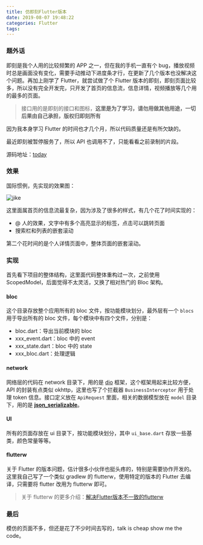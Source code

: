 ```yaml
---
title: 仿即刻Flutter版本
date: 2019-08-07 19:48:22
categories: Flutter
tags:
---
```


### 题外话

即刻是我个人用的比较频繁的 APP 之一，但在我的手机一直有个 bug，播放视频时总是画面没有变化，需要手动推动下进度条才行，在更新了几个版本也没解决这个问题。再加上刚学了 Flutter，就尝试做了个 Flutter 版本的即刻，即刻页面比较多，所以没有完全开发完，只开发了首页的信息流，信息详情，视频播放等几个用的最多的页面。

> 接口用的是即刻的接口和图标，**这里是为了学习，请勿用做其他用途，一切后果由自己承担，版权归即刻所有**


因为我本身学习 Flutter 的时间也才几个月，所以代码质量还是有所欠缺的。

最近即刻被暂停服务了，所以 API 也调用不了，只能看看之前录制的片段。

源码地址：[today](https://github.com/LinXiaoTao/today)

### 效果

国际惯例，先实现的效果图：

![jike](https://user-gold-cdn.xitu.io/2019/8/7/16c6aa0d7a121ba0?w=320&h=569&f=gif&s=8296263)

这里面属首页的信息流最复杂，因为涉及了很多的样式，有几个花了时间实现的：

- @ 人的效果，文字中有多个高亮显示的标签，点击可以跳转页面
- 搜索栏和列表的嵌套滚动

第二个花时间的是个人详情页面中，整体页面的嵌套滚动。

### 实现

首先看下项目的整体结构，这里面代码整体重构过一次，之前使用 ScopedModel，后面觉得不太灵活，又换了相对热门的 Bloc 架构。

#### bloc

这个目录存放整个应用所有的 bloc 文件，按功能模块划分，最外层有一个 `blocs` 用于导出所有的 bloc 文件，每个模块中有四个文件，分别是：

- bloc.dart：导出当前模块的 bloc
- xxx_event.dart：bloc 中的 event
- xxx_state.dart：bloc 中的 state
- xxx_bloc.dart：处理逻辑

#### network

网络层的代码在 network 目录下，用的是 [dio](https://github.com/flutterchina/dio) 框架，这个框架用起来比较方便，API 的封装有点类似 okhttp，这里也写了个拦截器 `BusinessInterceptor` 用于处理 token 信息。接口定义放在 `ApiRequest` 里面，相关的数据模型放在 `model` 目录下，用的是 [**json_serializable**](https://github.com/dart-lang/json_serializable/tree/master/json_annotation)。

#### UI

所有的页面存放在 ui 目录下，按功能模块划分，其中 `ui_base.dart` 存放一些基类，颜色常量等等。

#### flutterw

关于 Flutter 的版本问题，估计很多小伙伴也挺头疼的，特别是需要协作开发的。这里我自己写了一个类似 gradlew 的 flutterw，使用特定的版本的 Flutter 去编译，只需要将 flutter 改用为 flutterw 即可。

> 关于 flutterw 的更多介绍：[解决Flutter版本不一致的flutterw](https://juejin.im/post/5d0c39326fb9a07ef63fe4b0)

### 最后

模仿的页面不多，但还是花了不少时间去写的，talk is cheap show me the code。